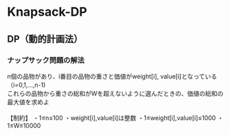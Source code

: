 # Knapsack-DP
## DP（動的計画法）
### ナップサック問題の解法

n個の品物があり、i番目の品物の重さと価値がweight[i], value[i]となっている（i=0,1,...,n-1)
<br>
これらの品物から重さの総和がWを超えないように選んだときの、価値の総和の最大値を求めよ
<br>
<br>
【制約】
・1≤n≤100
・weight[i],value[i]は整数
・1≤weight[i],value[i]≤1000
・1≤W≤10000